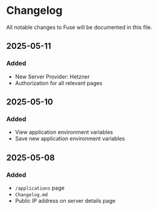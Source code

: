 # Changelog

All notable changes to Fuse will be documented in this file.

## 2025-05-11

### Added

- New Server Provider: Hetzner
- Authorization for all relevant pages

## 2025-05-10

### Added

- View application environment variables
- Save new application environment variables

## 2025-05-08

### Added

- `/applications` page
- `Changelog.md`
- Public IP address on server details page
